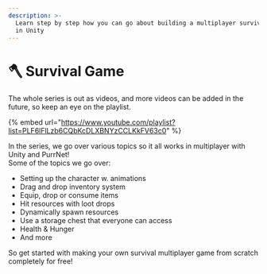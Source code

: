 ```yaml
---
description: >-
  Learn step by step how you can go about building a multiplayer survival game
  in Unity
---
```


# 🪓 Survival Game

The whole series is out as videos, and more videos can be added in the future, so keep an eye on the playlist.

{% embed url="https://www.youtube.com/playlist?list=PLF6lFlLzb6CQbKcDLXBNYzCCLKkFV63c0" %}

In the series, we go over various topics so it all works in multiplayer with Unity and PurrNet! \
Some of the topics we go over:

* Setting up the character w. animations
* Drag and drop inventory system
* Equip, drop or consume items
* Hit resources with loot drops
* Dynamically spawn resources
* Use a storage chest that everyone can access
* Health & Hunger
* And more

So get started with making your own survival multiplayer game from scratch completely for free!
